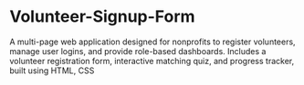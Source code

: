 # Volunteer-Signup-Form
A multi-page web application designed for nonprofits to register volunteers, manage user logins, and provide role-based dashboards. Includes a volunteer registration form, interactive matching quiz, and progress tracker, built using HTML, CSS
